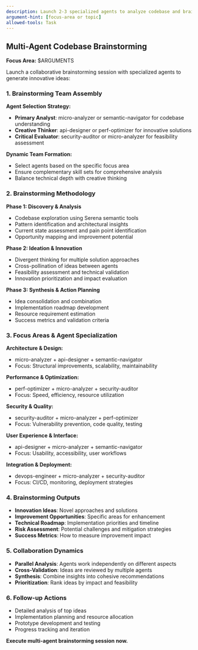 ```yaml
---
description: Launch 2-3 specialized agents to analyze codebase and brainstorm improvements
argument-hint: [focus-area or topic]
allowed-tools: Task
---
```


## Multi-Agent Codebase Brainstorming

**Focus Area:** $ARGUMENTS

Launch a collaborative brainstorming session with specialized agents to generate innovative ideas:

### 1. **Brainstorming Team Assembly**

**Agent Selection Strategy:**
- **Primary Analyst**: micro-analyzer or semantic-navigator for codebase understanding
- **Creative Thinker**: api-designer or perf-optimizer for innovative solutions
- **Critical Evaluator**: security-auditor or micro-analyzer for feasibility assessment

**Dynamic Team Formation:**
- Select agents based on the specific focus area
- Ensure complementary skill sets for comprehensive analysis
- Balance technical depth with creative thinking

### 2. **Brainstorming Methodology**

**Phase 1: Discovery & Analysis**
- Codebase exploration using Serena semantic tools
- Pattern identification and architectural insights
- Current state assessment and pain point identification
- Opportunity mapping and improvement potential

**Phase 2: Ideation & Innovation**
- Divergent thinking for multiple solution approaches
- Cross-pollination of ideas between agents
- Feasibility assessment and technical validation
- Innovation prioritization and impact evaluation

**Phase 3: Synthesis & Action Planning**
- Idea consolidation and combination
- Implementation roadmap development
- Resource requirement estimation
- Success metrics and validation criteria

### 3. **Focus Areas & Agent Specialization**

**Architecture & Design:**
- micro-analyzer + api-designer + semantic-navigator
- Focus: Structural improvements, scalability, maintainability

**Performance & Optimization:**
- perf-optimizer + micro-analyzer + security-auditor
- Focus: Speed, efficiency, resource utilization

**Security & Quality:**
- security-auditor + micro-analyzer + perf-optimizer
- Focus: Vulnerability prevention, code quality, testing

**User Experience & Interface:**
- api-designer + micro-analyzer + semantic-navigator
- Focus: Usability, accessibility, user workflows

**Integration & Deployment:**
- devops-engineer + micro-analyzer + security-auditor
- Focus: CI/CD, monitoring, deployment strategies

### 4. **Brainstorming Outputs**

- **Innovation Ideas**: Novel approaches and solutions
- **Improvement Opportunities**: Specific areas for enhancement
- **Technical Roadmap**: Implementation priorities and timeline
- **Risk Assessment**: Potential challenges and mitigation strategies
- **Success Metrics**: How to measure improvement impact

### 5. **Collaboration Dynamics**

- **Parallel Analysis**: Agents work independently on different aspects
- **Cross-Validation**: Ideas are reviewed by multiple agents
- **Synthesis**: Combine insights into cohesive recommendations
- **Prioritization**: Rank ideas by impact and feasibility

### 6. **Follow-up Actions**

- Detailed analysis of top ideas
- Implementation planning and resource allocation
- Prototype development and testing
- Progress tracking and iteration

**Execute multi-agent brainstorming session now.**

